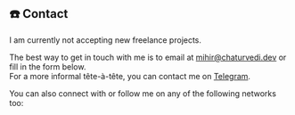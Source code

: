 ## ☎️ Contact

<p class='status'>I am currently not accepting new freelance projects.</p>

The best way to get in touch with me is to email at [mihir@chaturvedi.dev](mailto:mihir@chaturvedi.dev) or fill in the form below. <br>
For a more informal tête-à-tête, you can contact me on [Telegram](https://t.me/plibither8).

You can also connect with or follow me on any of the following networks too:
